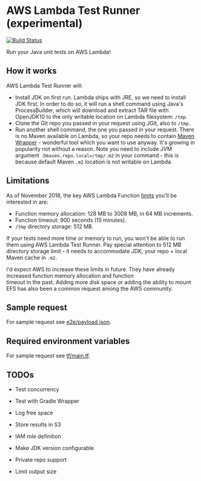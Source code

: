 # AWS Lambda Test Runner (experimental)

[![Build Status](https://travis-ci.com/automatictester/lambda-test-runner.svg?branch=master)](https://travis-ci.com/automatictester/lambda-test-runner)

Run your Java unit tests on AWS Lambda!  

## How it works

AWS Lambda Test Runner will:
- Install JDK on first run. Lambda ships with JRE, so we need to install JDK first. In order to do so, it will run
  a shell command using Java's ProcessBuilder, which will download and extract TAR file with OpenJDK10 to the only
  writable location on Lambda filesystem: `/tmp`.
- Clone the Git repo you passed in your request using JGit, also to `/tmp`.
- Run another shell command, the one you passed in your request. There is no Maven available on Lambda, so your repo
  needs to contain [Maven Wrapper](https://github.com/takari/maven-wrapper) - wonderful tool which you
  want to use anyway. It's growing in popularity not without a reason. Note you need to include JVM argument
  `-Dmaven.repo.local=/tmp/.m2` in your command - this is because default Maven `.m2` location is not writable on
  Lambda.

## Limitations

As of November 2018, the key AWS Lambda Function [limits](https://docs.aws.amazon.com/lambda/latest/dg/limits.html) you'll be interested in are:
- Function memory allocation: 128 MB to 3008 MB, in 64 MB increments.
- Function timeout: 900 seconds (15 minutes).
- `/tmp` directory storage: 512 MB.

If your tests need more time or memory to run, you won't be able to run them using AWS Lambda Test Runner. Pay special 
attention to 512 MB directory storage limit - it needs to accommodate JDK, your repo + local Maven cache in `.m2`. 

I'd expect AWS to increase these limits in future. They have already increased function memory allocation and function  
timeout in the past. Adding more disk space or adding the ability to mount EFS has also been a common request among
the AWS community.

## Sample request

For sample request see [e2e/payload.json](https://github.com/automatictester/lambda-test-runner/blob/master/e2e/payload.json).

## Required environment variables

For sample request see [tf/main.tf](https://github.com/automatictester/lambda-test-runner/blob/master/tf/main.tf).

## TODOs

- Test concurrency
- Test with Gradle Wrapper
- Log free space

- Store results in S3
- IAM role definition
- Make JDK version configurable
- Private repo support
- Limit output size
